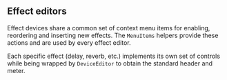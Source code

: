 ## Effect editors

Effect devices share a common set of context menu items for enabling,
reordering and inserting new effects. The `MenuItems` helpers provide these
actions and are used by every effect editor.

Each specific effect (delay, reverb, etc.) implements its own set of controls
while being wrapped by `DeviceEditor` to obtain the standard header and meter.

